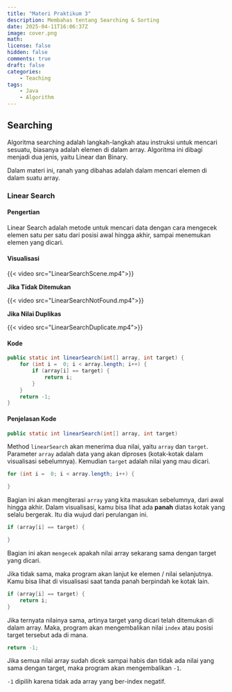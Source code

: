 ```yaml
---
title: "Materi Praktikum 3"
description: Membahas tentang Searching & Sorting
date: 2025-04-11T16:06:37Z
image: cover.png
math: 
license: false
hidden: false
comments: true
draft: false
categories: 
    - Teaching
tags:
    - Java
    - Algorithm
---
```


## Searching

Algoritma searching adalah langkah-langkah atau instruksi untuk mencari sesuatu, biasanya adalah elemen di dalam array. Algoritma ini dibagi menjadi dua jenis, yaitu Linear dan Binary.

Dalam materi ini, ranah yang dibahas adalah dalam mencari elemen di dalam suatu array.

### Linear Search

#### Pengertian

Linear Search adalah metode untuk mencari data dengan cara mengecek elemen satu per satu dari posisi awal hingga akhir, sampai menemukan elemen yang dicari.

#### Visualisasi

{{< video src="LinearSearchScene.mp4">}}

**Jika Tidak Ditemukan**

{{< video src="LinearSearchNotFound.mp4">}}

**Jika Nilai Duplikas**

{{< video src="LinearSearchDuplicate.mp4">}}

#### Kode

```java
public static int linearSearch(int[] array, int target) {
    for (int i =  ͏0; i < array.length; i++) {
        if (array[i] == target) {
            return i;
        }
    }
    return -1;
}
```

#### Penjelasan Kode

```java
public static int linearSearch(int[] array, int target)
```

Method `linearSearch` akan menerima dua nilai, yaitu `array` dan `target`. Parameter `array` adalah data yang akan diproses (kotak-kotak dalam visualisasi sebelumnya). Kemudian `target` adalah nilai yang mau dicari.

```java
for (int i =  ͏0; i < array.length; i++) {

}
```

Bagian ini akan mengiterasi `array` yang kita masukan sebelumnya, dari awal hingga akhir. Dalam visualisasi, kamu bisa lihat ada **panah** diatas kotak yang selalu bergerak. Itu dia wujud dari perulangan ini.

```java
if (array[i] == target) {

}
```

Bagian ini akan `mengecek` apakah nilai array sekarang sama dengan target yang dicari.

Jika tidak sama, maka program akan lanjut ke elemen / nilai selanjutnya. Kamu bisa lihat di visualisasi saat tanda panah berpindah ke kotak lain.

```java
if (array[i] == target) {
    return i;
}
```

Jika ternyata nilainya sama, artinya target yang dicari telah ditemukan di dalam array. Maka, program akan mengembalikan nilai `index` atau posisi target tersebut ada di mana.

```java
return -1;
```

Jika semua nilai array sudah dicek sampai habis dan tidak ada nilai yang sama dengan target, maka program akan mengembalikan `-1`.

`-1` dipilih karena tidak ada array yang ber-index negatif.
